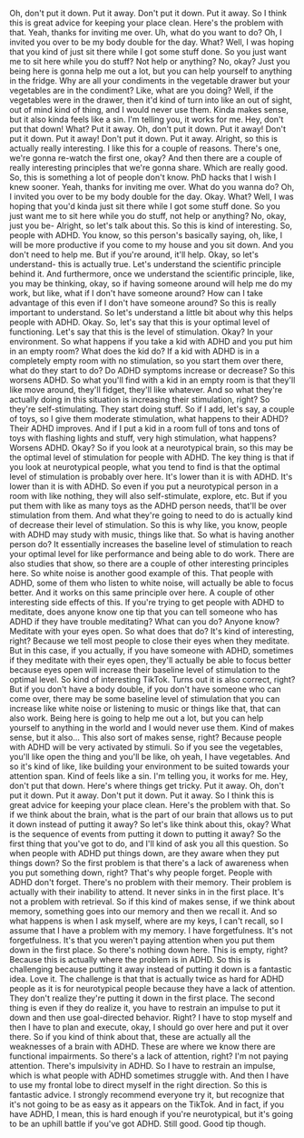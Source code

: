 Oh, don't put it down. Put it away. Don't put it down. Put it away. So I think this is great advice for keeping your place clean. Here's the problem with that. Yeah, thanks for inviting me over. Uh, what do you want to do? Oh, I invited you over to be my body double for the day. What? Well, I was hoping that you kind of just sit there while I got some stuff done. So you just want me to sit here while you do stuff? Not help or anything? No, okay? Just you being here is gonna help me out a lot, but you can help yourself to anything in the fridge. Why are all your condiments in the vegetable drawer but your vegetables are in the condiment? Like, what are you doing? Well, if the vegetables were in the drawer, then it'd kind of turn into like an out of sight, out of mind kind of thing, and I would never use them. Kinda makes sense, but it also kinda feels like a sin. I'm telling you, it works for me. Hey, don't put that down! What? Put it away. Oh, don't put it down. Put it away! Don't put it down. Put it away! Don't put it down. Put it away. Alright, so this is actually really interesting. I like this for a couple of reasons. There's one, we're gonna re-watch the first one, okay? And then there are a couple of really interesting principles that we're gonna share. Which are really good. So, this is something a lot of people don't know. PhD hacks that I wish I knew sooner. Yeah, thanks for inviting me over. What do you wanna do? Oh, I invited you over to be my body double for the day. Okay. What? Well, I was hoping that you'd kinda just sit there while I got some stuff done. So you just want me to sit here while you do stuff, not help or anything? No, okay, just you be- Alright, so let's talk about this. So this is kind of interesting. So, people with ADHD. You know, so this person's basically saying, oh, like, I will be more productive if you come to my house and you sit down. And you don't need to help me. But if you're around, it'll help. Okay, so let's understand- this is actually true. Let's understand the scientific principle behind it. And furthermore, once we understand the scientific principle, like, you may be thinking, okay, so if having someone around will help me do my work, but like, what if I don't have someone around? How can I take advantage of this even if I don't have someone around? So this is really important to understand. So let's understand a little bit about why this helps people with ADHD. Okay. So, let's say that this is your optimal level of functioning. Let's say that this is the level of stimulation. Okay? In your environment. So what happens if you take a kid with ADHD and you put him in an empty room? What does the kid do? If a kid with ADHD is in a completely empty room with no stimulation, so you start them over there, what do they start to do? Do ADHD symptoms increase or decrease? So this worsens ADHD. So what you'll find with a kid in an empty room is that they'll like move around, they'll fidget, they'll like whatever. And so what they're actually doing in this situation is increasing their stimulation, right? So they're self-stimulating. They start doing stuff. So if I add, let's say, a couple of toys, so I give them moderate stimulation, what happens to their ADHD? Their ADHD improves. And if I put a kid in a room full of tons and tons of toys with flashing lights and stuff, very high stimulation, what happens? Worsens ADHD. Okay? So if you look at a neurotypical brain, so this may be the optimal level of stimulation for people with ADHD. The key thing is that if you look at neurotypical people, what you tend to find is that the optimal level of stimulation is probably over here. It's lower than it is with ADHD. It's lower than it is with ADHD. So even if you put a neurotypical person in a room with like nothing, they will also self-stimulate, explore, etc. But if you put them with like as many toys as the ADHD person needs, that'll be over stimulation from them. And what they're going to need to do is actually kind of decrease their level of stimulation. So this is why like, you know, people with ADHD may study with music, things like that. So what is having another person do? It essentially increases the baseline level of stimulation to reach your optimal level for like performance and being able to do work. There are also studies that show, so there are a couple of other interesting principles here. So white noise is another good example of this. That people with ADHD, some of them who listen to white noise, will actually be able to focus better. And it works on this same principle over here. A couple of other interesting side effects of this. If you're trying to get people with ADHD to meditate, does anyone know one tip that you can tell someone who has ADHD if they have trouble meditating? What can you do? Anyone know? Meditate with your eyes open. So what does that do? It's kind of interesting, right? Because we tell most people to close their eyes when they meditate. But in this case, if you actually, if you have someone with ADHD, sometimes if they meditate with their eyes open, they'll actually be able to focus better because eyes open will increase their baseline level of stimulation to the optimal level. So kind of interesting TikTok. Turns out it is also correct, right? But if you don't have a body double, if you don't have someone who can come over, there may be some baseline level of stimulation that you can increase like white noise or listening to music or things like that, that can also work. Being here is going to help me out a lot, but you can help yourself to anything in the world and I would never use them. Kind of makes sense, but it also... This also sort of makes sense, right? Because people with ADHD will be very activated by stimuli. So if you see the vegetables, you'll like open the thing and you'll be like, oh yeah, I have vegetables. And so it's kind of like, like building your environment to be suited towards your attention span. Kind of feels like a sin. I'm telling you, it works for me. Hey, don't put that down. Here's where things get tricky. Put it away. Oh, don't put it down. Put it away. Don't put it down. Put it away. So I think this is great advice for keeping your place clean. Here's the problem with that. So if we think about the brain, what is the part of our brain that allows us to put it down instead of putting it away? So let's like think about this, okay? What is the sequence of events from putting it down to putting it away? So the first thing that you've got to do, and I'll kind of ask you all this question. So when people with ADHD put things down, are they aware when they put things down? So the first problem is that there's a lack of awareness when you put something down, right? That's why people forget. People with ADHD don't forget. There's no problem with their memory. Their problem is actually with their inability to attend. It never sinks in in the first place. It's not a problem with retrieval. So if this kind of makes sense, if we think about memory, something goes into our memory and then we recall it. And so what happens is when I ask myself, where are my keys, I can't recall, so I assume that I have a problem with my memory. I have forgetfulness. It's not forgetfulness. It's that you weren't paying attention when you put them down in the first place. So there's nothing down here. This is empty, right? Because this is actually where the problem is in ADHD. So this is challenging because putting it away instead of putting it down is a fantastic idea. Love it. The challenge is that that is actually twice as hard for ADHD people as it is for neurotypical people because they have a lack of attention. They don't realize they're putting it down in the first place. The second thing is even if they do realize it, you have to restrain an impulse to put it down and then use goal-directed behavior. Right? I have to stop myself and then I have to plan and execute, okay, I should go over here and put it over there. So if you kind of think about that, these are actually all the weaknesses of a brain with ADHD. These are where we know there are functional impairments. So there's a lack of attention, right? I'm not paying attention. There's impulsivity in ADHD. So I have to restrain an impulse, which is what people with ADHD sometimes struggle with. And then I have to use my frontal lobe to direct myself in the right direction. So this is fantastic advice. I strongly recommend everyone try it, but recognize that it's not going to be as easy as it appears on the TikTok. And in fact, if you have ADHD, I mean, this is hard enough if you're neurotypical, but it's going to be an uphill battle if you've got ADHD. Still good. Good tip though.